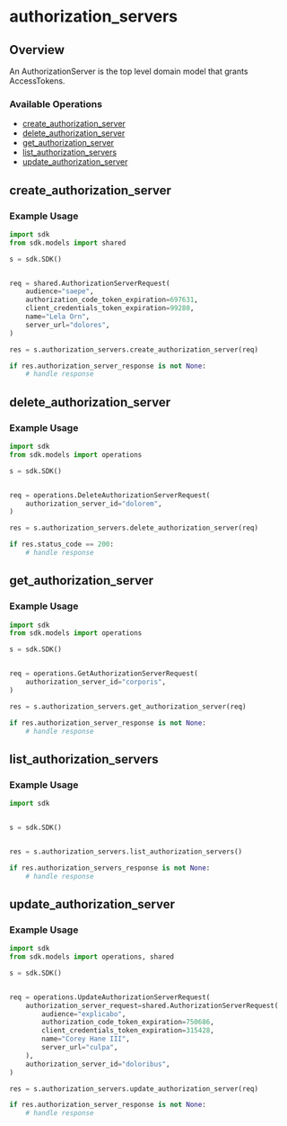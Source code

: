 # authorization_servers

## Overview

An AuthorizationServer is the top level domain model that grants AccessTokens.

### Available Operations

* [create_authorization_server](#create_authorization_server)
* [delete_authorization_server](#delete_authorization_server)
* [get_authorization_server](#get_authorization_server)
* [list_authorization_servers](#list_authorization_servers)
* [update_authorization_server](#update_authorization_server)

## create_authorization_server

### Example Usage

```python
import sdk
from sdk.models import shared

s = sdk.SDK()


req = shared.AuthorizationServerRequest(
    audience="saepe",
    authorization_code_token_expiration=697631,
    client_credentials_token_expiration=99280,
    name="Lela Orn",
    server_url="dolores",
)

res = s.authorization_servers.create_authorization_server(req)

if res.authorization_server_response is not None:
    # handle response
```

## delete_authorization_server

### Example Usage

```python
import sdk
from sdk.models import operations

s = sdk.SDK()


req = operations.DeleteAuthorizationServerRequest(
    authorization_server_id="dolorem",
)

res = s.authorization_servers.delete_authorization_server(req)

if res.status_code == 200:
    # handle response
```

## get_authorization_server

### Example Usage

```python
import sdk
from sdk.models import operations

s = sdk.SDK()


req = operations.GetAuthorizationServerRequest(
    authorization_server_id="corporis",
)

res = s.authorization_servers.get_authorization_server(req)

if res.authorization_server_response is not None:
    # handle response
```

## list_authorization_servers

### Example Usage

```python
import sdk


s = sdk.SDK()


res = s.authorization_servers.list_authorization_servers()

if res.authorization_servers_response is not None:
    # handle response
```

## update_authorization_server

### Example Usage

```python
import sdk
from sdk.models import operations, shared

s = sdk.SDK()


req = operations.UpdateAuthorizationServerRequest(
    authorization_server_request=shared.AuthorizationServerRequest(
        audience="explicabo",
        authorization_code_token_expiration=750686,
        client_credentials_token_expiration=315428,
        name="Corey Hane III",
        server_url="culpa",
    ),
    authorization_server_id="doloribus",
)

res = s.authorization_servers.update_authorization_server(req)

if res.authorization_server_response is not None:
    # handle response
```
